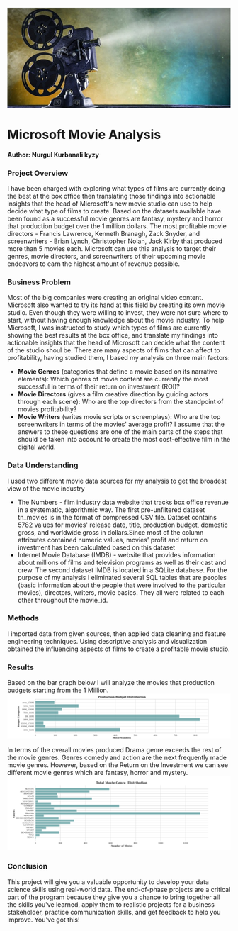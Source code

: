 

![banner.jpg](https://github.com/kamalova/Microsoft-Movie-Analysis/blob/main/images/banner.jpg)
   
# Microsoft Movie Analysis 
#### **Author**: Nurgul Kurbanali kyzy

### Project Overview
I have been charged with exploring what types of films are currently doing the best at the box office then translating those findings into actionable insights that the head of Microsoft's new movie studio can use to help decide what type of films to create. Based on the datasets available have been found as a successful movie genres are fantasy, mystery and horror that production budget over the 1 million dollars. The most profitable movie directors - Francis Lawrence, Kenneth Branagh, Zack Snyder, and screenwriters - Brian Lynch, Christopher Nolan, Jack Kirby that produced more than 5 movies each. Microsoft can use this analysis to target their genres, movie directors, and screenwriters of their upcoming movie endeavors to earn the highest amount of revenue possible.

### Business Problem

Most of the big companies were creating an original video content. Microsoft also wanted to try its hand at this field by creating its own movie studio. Even though they were willing to invest, they were not sure where to start, without having enough knowledge about the movie industry. To help Microsoft, I was instructed to study which types of films are currently showing the best results at the box office, and translate my findings into actionable insights that the head of Microsoft can decide what the content of the studio shoul be. There are many aspects of films that can affect to profitability, having studied them, I based my analysis on three main factors:

* **Movie Genres** (categories that define a movie based on its narrative elements): Which genres of movie content are currently the most successful in terms of their return on investment (ROI)?
* **Movie Directors** (gives a film creative direction by guiding actors through each scene): Who are the top directors from the standpoint of movies profitability?
* **Movie Writers** (writes movie scripts or screenplays): Who are the top screenwriters in terms of the movies' average profit?
I assume that the answers to these questions are one of the main parts of the steps that should be taken into account to create the most cost-effective film in the digital world.

### Data Understanding

I used two different movie data sources for my analysis to get the broadest view of the movie industry

- The Numbers - film industry data website that tracks box office revenue in a systematic, algorithmic way. The first pre-unfiltered dataset tn_movies is in the format of compressed CSV file. Dataset contains 5782 values for movies' release date, title, production budget, domestic gross, and worldwide gross in dollars.Since most of the column attributes contained numeric values, movies' profit and return on investment has been calculated based on this dataset
- Internet Movie Database (IMDB) - website that provides information about millions of films and television programs as well as their cast and crew. The second dataset IMDB is located in a SQLite database. For the purpose of my analysis I eliminated several SQL tables that are peoples (basic information about the people that were involved to the particular movies), directors, writers, movie basics. They all were related to each other throughout the movie_id.

### Methods
I imported data from given sources, then  applied data cleaning and feature engineering techniques. Using descriptive analysis and visualization obtained the influencing aspects of films to create a profitable movie studio.

### Results
Based on the bar graph below  I will analyze the movies that production budgets starting from the 1 Million.
![fig1](https://github.com/kamalova/Microsoft-Movie-Analysis/blob/main/images/fig1.png)

In terms of the overall movies produced Drama genre exceeds the rest of the movie genres. Genres comedy and action are the next frequently made movie genres. However, based on the Return on the Investment we can see different movie genres which are fantasy, horror and mystery.
![fig2](https://github.com/kamalova/Microsoft-Movie-Analysis/blob/main/images/fig2.png)
   
### Conclusion

This project will give you a valuable opportunity to develop your data science skills using real-world data. The end-of-phase projects are a critical part of the program because they give you a chance to bring together all the skills you've learned, apply them to realistic projects for a business stakeholder, practice communication skills, and get feedback to help you improve. You've got this!
